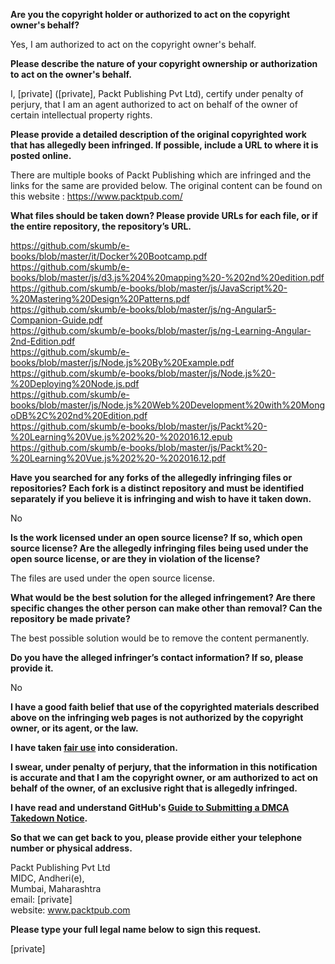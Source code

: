 **Are you the copyright holder or authorized to act on the copyright owner's behalf?**

Yes, I am authorized to act on the copyright owner's behalf.

**Please describe the nature of your copyright ownership or authorization to act on the owner's behalf.**

I, [private] ([private], Packt Publishing Pvt Ltd), certify under penalty of perjury, that I am an agent authorized to act on behalf of the owner of certain intellectual property rights.

**Please provide a detailed description of the original copyrighted work that has allegedly been infringed. If possible, include a URL to where it is posted online.**

There are multiple books of Packt Publishing which are infringed and the links for the same are provided below.
The original content can be found on this website :
https://www.packtpub.com/

**What files should be taken down? Please provide URLs for each file, or if the entire repository, the repository’s URL.**

https://github.com/skumb/e-books/blob/master/it/Docker%20Bootcamp.pdf  
https://github.com/skumb/e-books/blob/master/js/d3.js%204%20mapping%20-%202nd%20edition.pdf  
https://github.com/skumb/e-books/blob/master/js/JavaScript%20-%20Mastering%20Design%20Patterns.pdf  
https://github.com/skumb/e-books/blob/master/js/ng-Angular5-Companion-Guide.pdf  
https://github.com/skumb/e-books/blob/master/js/ng-Learning-Angular-2nd-Edition.pdf  
https://github.com/skumb/e-books/blob/master/js/Node.js%20By%20Example.pdf  
https://github.com/skumb/e-books/blob/master/js/Node.js%20-%20Deploying%20Node.js.pdf  
https://github.com/skumb/e-books/blob/master/js/Node.js%20Web%20Development%20with%20MongoDB%2C%202nd%20Edition.pdf  
https://github.com/skumb/e-books/blob/master/js/Packt%20-%20Learning%20Vue.js%202%20-%202016.12.epub  
https://github.com/skumb/e-books/blob/master/js/Packt%20-%20Learning%20Vue.js%202%20-%202016.12.pdf  

**Have you searched for any forks of the allegedly infringing files or repositories? Each fork is a distinct repository and must be identified separately if you believe it is infringing and wish to have it taken down.**

No

**Is the work licensed under an open source license? If so, which open source license? Are the allegedly infringing files being used under the open source license, or are they in violation of the license?**

The files are used under the open source license.

**What would be the best solution for the alleged infringement? Are there specific changes the other person can make other than removal? Can the repository be made private?**

The best possible solution would be to remove the content permanently.

**Do you have the alleged infringer’s contact information? If so, please provide it.**

No

**I have a good faith belief that use of the copyrighted materials described above on the infringing web pages is not authorized by the copyright owner, or its agent, or the law.**

**I have taken <a href="https://www.lumendatabase.org/topics/22">fair use</a> into consideration.**

**I swear, under penalty of perjury, that the information in this notification is accurate and that I am the copyright owner, or am authorized to act on behalf of the owner, of an exclusive right that is allegedly infringed.**

**I have read and understand GitHub's <a href="https://help.github.com/articles/guide-to-submitting-a-dmca-takedown-notice/">Guide to Submitting a DMCA Takedown Notice</a>.**

**So that we can get back to you, please provide either your telephone number or physical address.**

Packt Publishing Pvt Ltd  
MIDC, Andheri(e),  
Mumbai, Maharashtra  
email: [private]  
website:  www.packtpub.com  

**Please type your full legal name below to sign this request.**

[private]  
